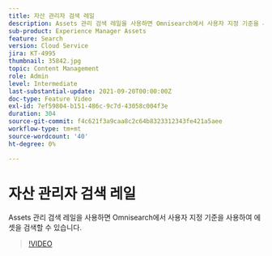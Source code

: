 ```yaml
---
title: 자산 관리자 검색 레일
description: Assets 관리 검색 레일을 사용하면 Omnisearch에서 사용자 지정 기준을 사용하여 에셋을 검색할 수 있습니다.
sub-product: Experience Manager Assets
feature: Search
version: Cloud Service
jira: KT-4995
thumbnail: 35842.jpg
topic: Content Management
role: Admin
level: Intermediate
last-substantial-update: 2021-09-20T00:00:00Z
doc-type: Feature Video
exl-id: 7ef59804-b151-486c-9c7d-43058c004f3e
duration: 304
source-git-commit: f4c621f3a9caa8c2c64b8323312343fe421a5aee
workflow-type: tm+mt
source-wordcount: '40'
ht-degree: 0%

---
```


# 자산 관리자 검색 레일

Assets 관리 검색 레일을 사용하면 Omnisearch에서 사용자 지정 기준을 사용하여 에셋을 검색할 수 있습니다.

>[!VIDEO](https://video.tv.adobe.com/v/35842?quality=12&learn=on)
